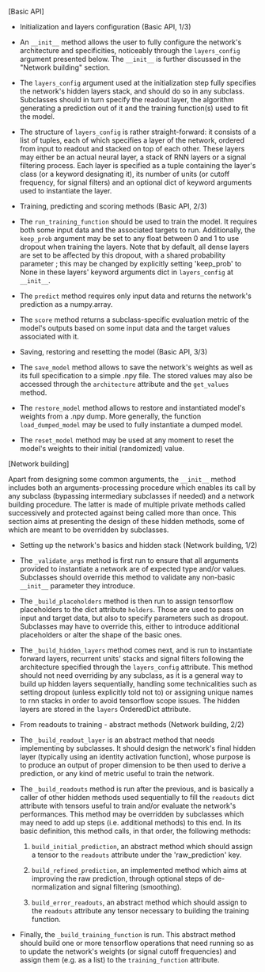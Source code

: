 [Basic API]

* Initialization and layers configuration (Basic API, 1/3)

- An `__init__` method allows the user to fully configure the
  network's architecture and specificities, noticeably through
  the `layers_config` argument presented below. The `__init__`
  is further discussed in the "Network building" section.

- The `layers_config` argument used at the initialization step
  fully specifies the network's hidden layers stack, and should
  do so in any subclass. Subclasses should in turn specify the
  readout layer, the algorithm generating a prediction out of
  it and the training function(s) used to fit the model.

- The structure of `layers_config` is rather straight-forward: it
  consists of a list of tuples, each of which specifies a layer of
  the network, ordered from input to readout and stacked on top of
  each other. These layers may either be an actual neural layer, a
  stack of RNN layers or a signal filtering process. Each layer is
  specified as a tuple containing the layer's class (or a keyword
  designating it), its number of units (or cutoff frequency, for
  signal filters) and an optional dict of keyword arguments used
  to instantiate the layer.


* Training, predicting and scoring methods (Basic API, 2/3)

- The `run_training_function` should be used to train the model.
  It requires both some input data and the associated targets to
  run. Additionally, the `keep_prob` argument may be set to any
  float between 0 and 1 to use dropout when training the layers.
  Note that by default, all dense layers are set to be affected
  by this dropout, with a shared probability parameter ; this may
  be changed by explicitly setting 'keep_prob' to None in these
  layers' keyword arguments dict in `layers_config` at `__init__`.

- The `predict` method requires only input data and returns the
  network's prediction as a numpy.array.

- The `score` method returns a subclass-specific evaluation metric
  of the model's outputs based on some input data and the target
  values associated with it.


* Saving, restoring and resetting the model (Basic API, 3/3)

- The `save_model` method allows to save the network's weights as
  well as its full specification to a simple .npy file. The stored
  values may also be accessed through the `architecture` attribute
  and the `get_values` method.

- The `restore_model` method allows to restore and instantiated
  model's weights from a .npy dump. More generally, the function
  `load_dumped_model` may be used to fully instantiate a dumped
  model.

- The `reset_model` method may be used at any moment to reset the
  model's weights to their initial (randomized) value.


[Network building]

Apart from designing some common arguments, the `__init__` method
includes both an arguments-processing procedure which enables its
call by any subclass (bypassing intermediary subclasses if needed)
and a network building procedure. The latter is made of multiple
private methods called successively and protected against being
called more than once. This section aims at presenting the design
of these hidden methods, some of which are meant to be overridden
by subclasses.

* Setting up the network's basics and hidden stack (Network building, 1/2)

- The `_validate_args` method is first run to ensure that all
  arguments provided to instantiate a network are of expected
  type and/or values. Subclasses should override this method
  to validate any non-basic `__init__` parameter they introduce.

- The `_build_placeholders` method is then run to assign tensorflow
  placeholders to the dict attribute `holders`. Those are used to
  pass on input and target data, but also to specify parameters
  such as dropout. Subclasses may have to override this, either
  to introduce additional placeholders or alter the shape of the
  basic ones.

- The `_build_hidden_layers` method comes next, and is run to
  instantiate forward layers, recurrent units' stacks and signal
  filters following the architecture specified through the
  `layers_config` attribute. This method should not need overriding
  by any subclass, as it is a general way to build up hidden layers
  sequentially, handling some technicalities such as setting dropout
  (unless explicitly told not to) or assigning unique names to
  rnn stacks in order to avoid tensorflow scope issues. The hidden
  layers are stored in the `layers` OrderedDict attribute.


* From readouts to training - abstract methods (Network building, 2/2)

- The `_build_readout_layer` is an abstract method that needs
  implementing by subclasses. It should design the network's final
  hidden layer (typically using an identity activation function),
  whose purpose is to produce an output of proper dimension to be
  then used to derive a prediction, or any kind of metric useful
  to train the network.

- The `_build_readouts` method is run after the previous, and is
  basically a caller of other hidden methods used sequentially
  to fill the `readouts` dict attribute with tensors useful to
  train and/or evaluate the network's performances. This method
  may be overridden by subclasses which may need to add up steps
  (i.e. additional methods) to this end. In its basic definition,
  this method calls, in that order, the following methods:
    1. `build_initial_prediction`, an abstract method which should
    assign a tensor to the `readouts` attribute under the
    'raw_prediction' key.

    2. `build_refined_prediction`, an implemented method which aims
    at improving the raw prediction, through optional steps of
    de-normalization and signal filtering (smoothing).

    3. `build_error_readouts`, an abstract method which should assign
    to the `readouts` attribute any tensor necessary to building
    the training function.

- Finally, the `_build_training_function` is run. This abstract
  method should build one or more tensorflow operations that
  need running so as to update the network's weights (or signal
  cutoff frequencies) and assign them (e.g. as a list) to the
  `training_function` attribute.
